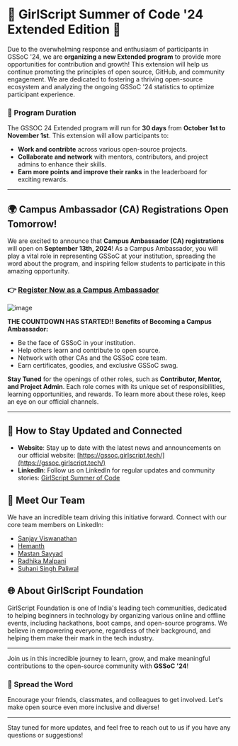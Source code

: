 # 🌟 GirlScript Summer of Code '24 Extended Edition 🌟

Due to the overwhelming response and enthusiasm of participants in GSSoC '24, we are **organizing a new Extended program** to provide more opportunities for contribution and growth! This extension will help us continue promoting the principles of open source, GitHub, and community engagement. We are dedicated to fostering a thriving open-source ecosystem and analyzing the ongoing GSSoC '24 statistics to optimize participant experience.

### 📅 Program Duration

The GSSOC 24 Extended program will run for **30 days** from **October 1st to November 1st**. This extension will allow participants to:

- **Work and contribte** across various open-source projects.
- **Collaborate and network** with mentors, contributors, and project admins to enhance their skills.
- **Earn more points and improve their ranks** in the leaderboard for exciting rewards.

---

## 🌍 Campus Ambassador (CA) Registrations Open Tomorrow!

We are excited to announce that **Campus Ambassador (CA) registrations** will open on **September 13th, 2024**! As a Campus Ambassador, you will play a vital role in representing GSSoC at your institution, spreading the word about the program, and inspiring fellow students to participate in this amazing opportunity.

### 👉 [Register Now as a Campus Ambassador](https://gssoc.girlscript.tech/registration)

![image](https://github.com/user-attachments/assets/77013ba6-950d-4837-8292-bb0c3f7504ec)

**THE COUNTDOWN HAS STARTED!!**
**Benefits of Becoming a Campus Ambassador:**
- Be the face of GSSoC in your institution.
- Help others learn and contribute to open source.
- Network with other CAs and the GSSoC core team.
- Earn certificates, goodies, and exclusive GSSoC swag.

**Stay Tuned** for the openings of other roles, such as **Contributor, Mentor, and Project Admin**. Each role comes with its unique set of responsibilities, learning opportunities, and rewards. To learn more about these roles, keep an eye on our official channels.

---

## 🔗 How to Stay Updated and Connected

- **Website**: Stay up to date with the latest news and announcements on our official website: [https://gssoc.girlscript.tech/](https://gssoc.girlscript.tech/)
- **LinkedIn**: Follow us on LinkedIn for regular updates and community stories: [GirlScript Summer of Code](https://www.linkedin.com/company/girlscriptsoc/mycompany/)

## 🤝 Meet Our Team

We have an incredible team driving this initiative forward. Connect with our core team members on LinkedIn:

- [Sanjay Viswanathan](https://www.linkedin.com/in/sanjay-k-v/)
- [Hemanth](https://www.linkedin.com/in/hemu21/)
- [Mastan Sayyad](https://www.linkedin.com/in/mastan-sayyad-126904223/)
- [Radhika Malpani](https://www.linkedin.com/in/radhikamalpani1702/)
- [Suhani Singh Paliwal](https://www.linkedin.com/in/suhani-singh-paliwal/)

## 🌐 About GirlScript Foundation

GirlScript Foundation is one of India's leading tech communities, dedicated to helping beginners in technology by organizing various online and offline events, including hackathons, boot camps, and open-source programs. We believe in empowering everyone, regardless of their background, and helping them make their mark in the tech industry.

---

Join us in this incredible journey to learn, grow, and make meaningful contributions to the open-source community with **GSSoC '24**!

### 📢 Spread the Word

Encourage your friends, classmates, and colleagues to get involved. Let's make open source even more inclusive and diverse!

---

Stay tuned for more updates, and feel free to reach out to us if you have any questions or suggestions!
